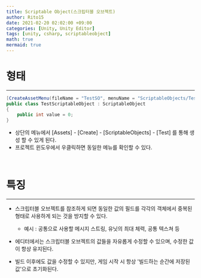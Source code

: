 ```yaml
---
title: Scriptable Object(스크립터블 오브젝트)
author: Rito15
date: 2021-02-20 02:02:00 +09:00
categories: [Unity, Unity Editor]
tags: [unity, csharp, scriptableobject]
math: true
mermaid: true
---
```


# 형태
---

```cs
[CreateAssetMenu(fileName = "TestSO", menuName = "ScriptableObjects/Test", order = 1)]
public class TestScriptableObject : ScriptableObject
{
    public int value = 0;
}
```

- 상단의 메뉴에서 [Assets] - [Create] - [ScriptableObjects] - [Test] 를 통해 생성 할 수 있게 된다.
- 프로젝트 윈도우에서 우클릭하면 동일한 메뉴를 확인할 수 있다.

<br>

# 특징
---

- 스크립터블 오브젝트를 참조하게 되면 동일한 값의 필드를 각각의 객체에서 중복된 형태로 사용하게 되는 것을 방지할 수 있다.
  - 예시 : 공통으로 사용할 메시지 스트링, 유닛의 최대 체력, 공통 텍스쳐 등  

- 에디터에서는 스크립터블 오브젝트의 값들을 자유롭게 수정할 수 있으며, 수정한 값이 항상 유지된다.

- 빌드 이후에도 값을 수정할 수 있지만, 게임 시작 시 항상 '빌드하는 순간에 저장된 값'으로 초기화된다.